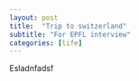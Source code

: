 ```yaml
---
layout: post
title:  "Trip to switzerland"
subtitle: "For EPFL interview"
categories: [life]
---
```


Esladnfadsf


